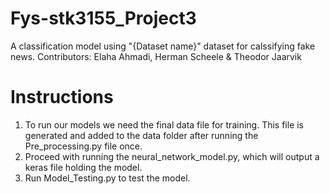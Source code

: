 # Fys-stk3155_Project3
A classification model using "{Dataset name}" dataset for calssifying fake news. Contributors: Elaha Ahmadi, Herman Scheele &amp; Theodor Jaarvik


# Instructions 

1. To run our models we need the final data file for training. This file is generated and added to the data folder after running the Pre_processing.py file once. 
2. Proceed with running the neural_network_model.py, which will output a keras file holding the model.
3. Run Model_Testing.py to test the model.
